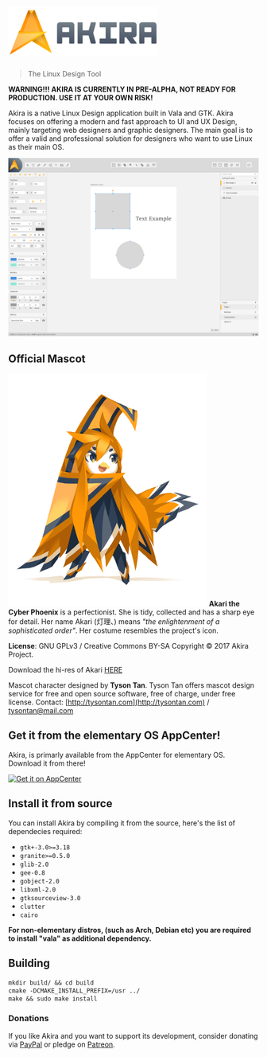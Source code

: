 # ![Akira](akira-logo-transparent.png)
> The Linux Design Tool

**WARNING!!! AKIRA IS CURRENTLY IN PRE-ALPHA, NOT READY FOR PRODUCTION. USE IT AT YOUR OWN RISK!**

Akira is a native Linux Design application built in Vala and GTK. Akira focuses on offering a modern and fast approach to UI and UX Design, mainly targeting web designers and graphic designers.
The main goal is to offer a valid and professional solution for designers who want to use Linux as their main OS.

![](akira-screenshot.png)

## Official Mascot
![](akira-mascot-akari.png)
**Akari the Cyber Phoenix** is a perfectionist. She is tidy, collected and has a sharp eye for detail. Her name Akari (灯理、) means *"the enlightenment of a sophisticated order"*. Her costume resembles the project's icon.

**License**: GNU GPLv3 / Creative Commons BY-SA
Copyright © 2017 Akira Project.

Download the hi-res of Akari [HERE](/mascot/mascot_akira_akari.zip)

Mascot character designed by **Tyson Tan**.
Tyson Tan offers mascot design service for free and open source software, free of charge, under free license.
Contact: [http://tysontan.com](http://tysontan.com)  / [tysontan@mail.com](mailto:tysontan@mail.com)

## Get it from the elementary OS AppCenter!
Akira, is primarly available from the AppCenter for elementary OS. Download it from there!

[![Get it on AppCenter](https://appcenter.elementary.io/badge.svg)](https://appcenter.elementary.io/com.github.alecaddd.akira)

## Install it from source
You can install Akira by compiling it from the source, here's the list of dependecies required:
 - `gtk+-3.0>=3.18`
 - `granite>=0.5.0`
 - `glib-2.0`
 - `gee-0.8`
 - `gobject-2.0`
 - `libxml-2.0`
 - `gtksourceview-3.0`
 - `clutter`
 - `cairo`
 
**For non-elementary distros, (such as Arch, Debian etc) you are required to install "vala" as additional dependency.**

## Building
```
mkdir build/ && cd build
cmake -DCMAKE_INSTALL_PREFIX=/usr ../
make && sudo make install
```

### Donations
If you like Akira and you want to support its development, consider donating via [PayPal](https://www.paypal.me/alecaddd) or pledge on [Patreon](https://www.patreon.com/alecaddd).
